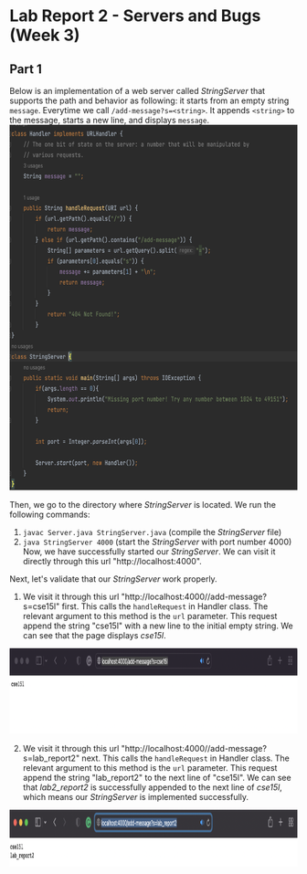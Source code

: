 # Lab Report 2 - Servers and Bugs (Week 3)

## Part 1
Below is an implementation of a web server called *StringServer* that supports the path and behavior as following: it starts from an empty string `message`. Everytime we call `/add-message?s=<string>`. It appends `<string>` to the message, starts a new line, and displays `message`.
<img src="lab2_img/stringserver.png" alt="Image" width="640" height="640">

Then, we go to the directory where *StringServer* is located. We run the following commands:
1. `javac Server.java StringServer.java` (compile the  *StringServer* file)
2. `java StringServer 4000` (start the *StringServer* with port number 4000)
Now, we have successfully started our *StringServer*. We can visit it directly through this url "http://localhost:4000".

Next, let's validate that our *StringServer* work properly.
1. We visit it through this url "http://localhost:4000//add-message?s=cse15l" first. This calls the `handleRequest` in Handler class. The relevant argument to this method is the `url` parameter. This request append the string "cse15l" with a new line to the initial empty string. We can see that the page displays *cse15l*.
<img src="lab2_img/firststring.png" alt="Image" width="1000" height="150">

2. We visit it through this url "http://localhost:4000//add-message?s=lab_report2" next. This calls the `handleRequest` in Handler class. The relevant argument to this method is the `url` parameter. This request append the string "lab_report2" to the next line of "cse15l". We can see that *lab2_report2* is successfully appended to the next line of *cse15l*, which means our *StringServer* is implemented successfully.
<img src="lab2_img/secondstring.png" alt="Image" width="1000" height="100">


